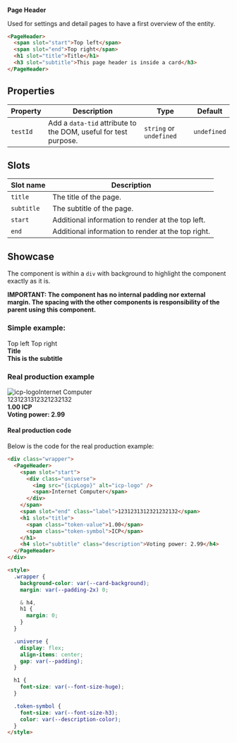 <script lang="ts">
    import PageHeader from "$lib/components/PageHeader.svelte";
    import icpLogo from "$docs/assets/icp-rounded.svg";

</script>

# Page Header

Used for settings and detail pages to have a first overview of the entity.

```html
<PageHeader>
  <span slot="start">Top left</span>
  <span slot="end">Top right</span>
  <h1 slot="title">Title</h1>
  <h3 slot="subtitle">This page header is inside a card</h3>
</PageHeader>
```

## Properties

| Property | Description                                                     | Type                    | Default     |
| -------- | --------------------------------------------------------------- | ----------------------- | ----------- |
| `testId` | Add a `data-tid` attribute to the DOM, useful for test purpose. | `string` or `undefined` | `undefined` |

## Slots

| Slot name  | Description                                        |
| ---------- | -------------------------------------------------- |
| `title`    | The title of the page.                             |
| `subtitle` | The subtitle of the page.                          |
| `start`    | Additional information to render at the top left.  |
| `end`      | Additional information to render at the top right. |

## Showcase

The component is within a `div` with background to highlight the component exactly as it is.

**IMPORTANT: The component has no internal padding nor external margin. The spacing with the other components is responsibility of the parent using this component.**

### Simple example:

<div class="wrapper">
  <PageHeader>
    <span slot="start">Top left</span>
    <span slot="end">Top right</span>
    <h1 slot="title">Title</h1>
    <h4 slot="subtitle">This is the subtitle</h4>
  </PageHeader>
</div>

### Real production example

<div class="wrapper">
  <PageHeader>
    <span slot="start">
      <div class="universe">
        <img src={icpLogo} alt="icp-logo">
        <span>Internet Computer</span>
      </div>
    </span>
    <span slot="end" class="label">1231231312321232132</span>
    <h1 slot="title">
      <span class="token-value">1.00</span>
      <span class="token-symbol">ICP</span>
    </h1>
    <h4 slot="subtitle" class="description">Voting power: 2.99</h4>
  </PageHeader>
</div>

#### Real production code

Below is the code for the real production example:

```html
<div class="wrapper">
  <PageHeader>
    <span slot="start">
      <div class="universe">
        <img src="{icpLogo}" alt="icp-logo" />
        <span>Internet Computer</span>
      </div>
    </span>
    <span slot="end" class="label">1231231312321232132</span>
    <h1 slot="title">
      <span class="token-value">1.00</span>
      <span class="token-symbol">ICP</span>
    </h1>
    <h4 slot="subtitle" class="description">Voting power: 2.99</h4>
  </PageHeader>
</div>

<style>
  .wrapper {
    background-color: var(--card-background);
    margin: var(--padding-2x) 0;

    & h4,
    h1 {
      margin: 0;
    }
  }

  .universe {
    display: flex;
    align-items: center;
    gap: var(--padding);
  }

  h1 {
    font-size: var(--font-size-huge);
  }

  .token-symbol {
    font-size: var(--font-size-h3);
    color: var(--description-color);
  }
</style>
```

<style>
  .wrapper {
    background-color: var(--card-background);
    margin: var(--padding-2x) 0;

    & h4,
    h1 {
      margin: 0;
    }
  }

  .universe {
    display: flex;
    align-items: center;
    gap: var(--padding);
  }

  h1 {
    font-size: var(--font-size-huge);
  }

  .token-symbol {
    font-size: var(--font-size-h3);
    color: var(--description-color);
  }
</style>
